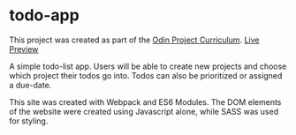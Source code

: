 # todo-app

This project was created as part of the [Odin Project Curriculum](https://www.theodinproject.com/paths/full-stack-ruby-on-rails/courses/javascript/lessons/todo-list).
[Live Preview](https://ahanasi.github.io/todo-app/)

A simple todo-list app.
Users will be able to create new projects and choose which project their todos go into. Todos can also be prioritized or assigned a due-date.

This site was created with Webpack and ES6 Modules. The DOM elements of the website were created using Javascript alone, while SASS was used for styling.
